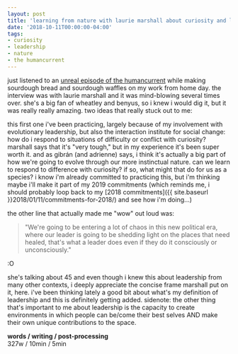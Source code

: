 ```yaml
---
layout: post
title: 'learning from nature with laurie marshall about curiosity and leadership'
date: '2018-10-11T00:00:00-04:00'
tags:
- curiosity
- leadership
- nature
- the humancurrent
--- 
```


just listened to an [unreal episode of the humancurrent](http://www.human-current.com/episode-051-learning-from-nature/) while making sourdough bread and sourdough waffles on my work from home day. the interview was with laurie marshall and it was mind-blowing several times over. she's a big fan of wheatley and benyus, so i knew i would dig it, but it was really really amazing. two ideas that really stuck out to me:

this first one i've been practicing, largely because of my involvement with evolutionary leadership, but also the interaction institute for social change: how do i respond to situations of difficulty or conflict with curiosity? marshall says that it's "very tough," but in my experience it's been super worth it. and as gibrán (and adrienne) says, i think it's actually a big part of how we're going to evolve through our more instinctual nature. can we learn to respond to difference with curiosity? if so, what might that do for us as a species? i know i'm already committed to practicing this, but i'm thinking maybe i'll make it part of my 2019 commitments (which reminds me, i should probably loop back to my [2018 commitments]({{ site.baseurl }}2018/01/11/commitments-for-2018/) and see how i'm doing...)

the other line that actually made me "wow" out loud was: 

> "We're going to be entering a lot of chaos in this new political era, where our leader is going to be shedding light on the places that need healed, that's what a leader does even if they do it consciously or unconsciously."

:O

she's talking about 45 and even though i knew this about leadership from many other contexts, i deeply appreciate the concise frame marshall put on it, here. i've been thinking lately a good bit about what's my definition of leadership and this is definitely getting added. sidenote: the other thing that's important to me about leadership is the capacity to create environments in which people can be/come their best selves AND make their own unique contributions to the space.

<!-- hyperlink bank -->


<!-- &#042; = asterisk -->
<!-- &#039; = single quote '-->

**words / writing / post-processing**  
327w / 10min / 5min